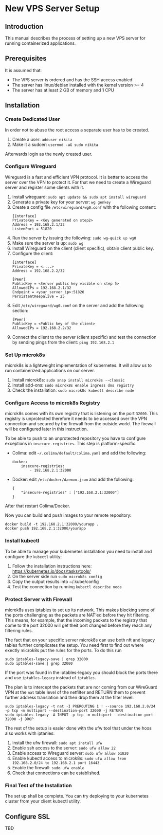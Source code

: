 # New VPS Server Setup

## Introduction
This manual describes the process of setting up a new VPS server for running containerized applications.

## Prerequisites
It is assumed that:
- The VPS server is ordered and has the SSH access enabled. 
- The server has linux/debian installed with the kernel version >= 4
- The server has at least 2 GB of memory and 1 CPU

## Installation

### Create Dedicated User
In order not to abuse the root access a separate user has to be created. 

1. Create a user: `adduser nikita`
2. Make it a sudoer: `usermod -aG sudo nikita`

Afterwards login as the newly created user.

### Configure Wireguard
Wireguard is a fast and efficient VPN protocol. It is better to access the server over the VPN to protect it. For that we need to create a Wireguard server and register some clients with it.

1. Install wireguard:
`sudo apt update && sudo apt install wireguard`
2. Generate a private key for your server: `wg genkey`
3. Create a config file `/etc/wireguard/wg0.conf` with the following content:
    ```
    [Interface]
    PrivateKey = <Key generated on step2>
    Address = 192.168.2.1/32
    ListenPort = 51820
    ```
4. Run the server by issuing the following: `sudo wg-quick up wg0`
5. Make sure the server is up: `sudo wg`
6. Install Wireguard on the client (client specific), obtain client public key.
7. Configure the client:
    ```
    [Interface]
    PrivateKey = <....>
    Address = 192.168.2.2/32

    [Peer]
    PublicKey = <Server public key visible on step 5> 
    AllowedIPs = 192.168.2.1/32
    Endpoint = <your_server_ip>:51820
    PersistentKeepalive = 25
    ```
8. Edit `/etc/wireguard/wg0.conf` on the server and add the following section:
    ```
    [Peer]
    PublicKey = <Public key of the client>
    AllowedIPs = 192.168.2.2/32
    ```
9. Connect the client to the server (client specific) and test the connection by sending pings from the client: `ping 192.168.2.1`

### Set Up microk8s
microk8s is a lightweight implementation of kubernetes. It will allow us to run containerized applications on our server.

1. Install microk8s: `sudo snap install microk8s --classic`
2. Install add-ons: `sudo microk8s enable ingress dns registry`
3. Check the installation: `sudo microk8s kubectl describe node`

### Configure Access to microk8s Registry

microk8s comes with its own registry that is listening on the port `32000`. This registry is unprotected therefore it needs to be accessed over the VPN connection and secured by the firewall from the outside world. The firewall will be configured later in this instruction.

To be able to push to an unprotected repository you have to configure exceptions in `insecure-registries`. This step is platform-specific. 
- Colima: edit `~/.colima/default/colima.yaml` and add the following:
    ```
    docker:
        insecure-registries:
            - 192.168.2.1:32000
    ```
- Docker: edit `/etc/docker/daemon.json` and add the following:
    ```
    {
        "insecure-registries" : ["192.168.2.1:32000"]
    }
    ```
After that restart Colima/Docker.

Now you can build and push images to your remote repository:
```
docker build -t 192.168.2.1:32000/yourapp .
docker push 192.168.2.1:32000/yourapp
```

### Install kubectl
To be able to manage your kubernetes installation you need to install and configure the `kubectl` utility:

1. Follow the installation instructions here: https://kubernetes.io/docs/tasks/tools/
2. On the server side run `sudo microk8s config`
3. Copy the output results into ~/.kube/config
4. Test the connection by running `kubectl describe node`

### Protect Server with Firewall
microk8s uses iptables to set up its network, This makes blocking some of the ports challenging as the packets are NAT'ed before they hit filtering. This means, for example, that the incoming packets to the registry that come to the port 32000 will get theit port changed before they reach any filtering rules.

The fact that on your specific server microk8s can use both nft and legacy tables further complicates the setup. You need first to find out where exectly microk8s put the rules for the ports. To do this run 
```
sudo iptables-legacy-save | grep 32000
sudo iptables-save | grep 32000
```
If the port was found in the iptables-legacy you should block the ports there and use `iptables-legacy` instead of `iptables`.

The plan is to intercept the packets that are nor coming from our WireGuard VPN at the `nat` table level of the netfilter and RETURN them to prevent further address translation and then drop them at the filter level:

```
sudo iptables-legacy -t nat -I PREROUTING 1 ! --source 192.168.2.0/24 -p tcp -m multiport --destination-port 32000 -j RETURN
sudo iptables-legacy -A INPUT -p tcp -m multiport --destination-port 32000 -j DROP

```
The rest of the setup is easier done with the ufw tool that under the hoos also works with iptanles:
1. Install the ufw firewall: `sudo apt install ufw`
2. Enable ssh access to the server: `sudo ufw allow 22`
3. Enable access to Wireguard server: `sudo ufw allow 51820`
4. Enable kubectl access to microk8s: `sudo ufw allow from 192.168.2.0/24 to 192.168.2.1 port 16443`
5. Enable the firewall: `sudo ufw enable`
6. Check that connections can be established.

### Final Test of the Installation

The set up shall be complete. You can try deploying to your kubernetes cluster from your client kubectl utility.

## Configure SSL
TBD